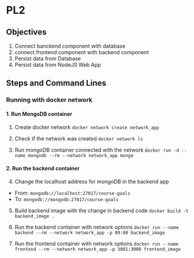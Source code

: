 # PL2

## Objectives
1. Connect banckend component with database
2. connect frontend component with backend component
3. Persist data from Database
4. Persist data from NodeJS Web App

## Steps and Command Lines

### Running with docker network

#### 1. Run MongoDB container

1. Create docker network
`docker network create network_app`

2. Check if the network was created
`docker network ls`

3. Run mongoDB container connected with the network
`docker run -d --name mongodb --rm --network network_app mongo`

#### 2. Run the backend container

4. Change the localhost address for mongoDB in the backend app
* From: `mongodb://localhost:27017/course-goals`
* To: `mongodb://mongodb:27017/course-goals`

5. Build backend image with the change in backend code
`docker build -t backend_image .`

6. Run the backend container with network options
`docker run --name backend --rm --network network_app -p 80:80 backend_image`

7. Run the frontend container with network options
`docker run --name frontend --rm --network network_app -p 3001:3000 frontend_image`